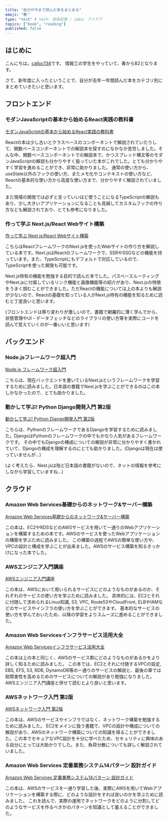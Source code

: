 ```yaml
---
title: "自分が今まで読んだ本をまとめる"
emoji: "📚"
type: "tech" # tech: 技術記事 / idea: アイデア
topics: ["book", "reading"]
published: false
---
```


## はじめに

こんにちは。[calloc134](https://twitter.com/calloc134)です。
情報工の学生をやっていて、春からB2となります。

さて、新年度に入ったということで、自分が去年一年間読んだ本をカテゴリ別にまとめていきたいと思います。

## フロントエンド

### モダンJavaScriptの基本から始めるReact実践の教科書

[モダンJavaScriptの基本から始めるReact実践の教科書](https://amzn.asia/d/hE6Ig9z)

Reactの本は少し古いとクラスベースのコンポーネントで解説されていたりして、関数ベースコンポーネントでの解説本を探すのになかなか苦労しました。そんな中、関数ベースコンポーネントでの解説本で、かつスプレッド構文等のモダンJavaScriptの解説も分かりやすく扱っていた本がこれでした。とても分かりやすく学習を進めることができ、非常に助かりました。
通常の使い方から、useState以外のフックの使い方、またメモ化やコンテキストの使い方など、Reactの基本的な使い方から高度な使い方まで、分かりやすく解説されていました。

また現場の開発では必ずと言っていいほど使うことになるTypeScriptの解説もあり、少し大きいアプリケーションになることも見越してカスタムフックの作り方なども解説されており、とても参考になりました。

### 作って学ぶ Next.js/React Webサイト構築

[作って学ぶ Next.js/React Webサイト構築](https://amzn.asia/d/gIJEMBz)

こちらはReactフレームワークのNext.jsを使ったWebサイトの作り方を解説している本です。Next.jsはReactのフレームワークで、SSRやSSGなどの機能を持っています。また、TypeScriptにもデフォルトで対応しているので、TypeScriptを使った開発も可能です。

Next.js特有の機能を勉強する目的で読んだ本でした。パスベースルーティングやNext.jsに付属しているリンク機能と画像機能等の紹介があり、Next.jsの特徴をうまく掴むことができました。ただReactの機能については上の本よりも解説が少ないので、Reactの基礎を知っている人がNext.js特有の機能を知るために読むと丁度良いと思います。

(フロントエンドは移り変わりが激しいので、書籍で網羅的に薄く学んでから、状態管理やUI・データフェッチなどのライブラリの使い方等を実際にコードを読んで覚えていくのが一番いいと思います)

## バックエンド

### Node.jsフレームワーク超入門

[Node.js フレームワーク超入門](https://amzn.asia/d/dahEbEJ)

こちらは、現在バックエンドを書いているNest.jsというフレームワークを学習するために読みました。日本語の書籍でNest.jsを学ぶことができるのはこの本しかなかったので、とても助かりました。

### 動かして学ぶ! Python Django開発入門 第2版

[動かして学ぶ! Python Django開発入門 第2版](https://amzn.asia/d/dmESSS8)

こちらは、PythonのフレームワークであるDjangoを学習するために読みました。DjangoはPythonのフレームワークの中でもかなり人気があるフレームワークです。
その中でもDjangoの構成についての解説が非常に分かりやすく書かれていて、Djangoの構成を理解するのにとても助かりました。(Djangoは現在は使っていませんが…)

(よく考えたら、Nest.jsは殆ど日本語の書籍がないので、ネットの情報を参考にしながら学習していますね…)

## クラウド

### Amazon Web Services基礎からのネットワーク&サーバー構築

[Amazon Web Services基礎からのネットワーク&サーバー構築](https://amzn.asia/d/5ezCtib)

この本は、EC2やRDSなどのAWSサービスを用いて一通りのWebアプリケーションを構築するための本です。AWSのサービスを使ったWebアプリケーションの構築を学ぶために読みました。
この構築の過程でAWSの簡単な使い方や、VPCの設計と構成を学ぶことが出来ました。AWSのサービス構築を知るきっかけになった本でした。

###  AWSエンジニア入門講座

[AWSエンジニア入門講座](https://amzn.asia/d/55Qag97)

この本は、AWSにおいて用いられるサービスにどのようなものがあるのか、それぞれのサービスの使い方を学ぶために読みました。
具体的には、EC2とそれに付随して求められるLinux知識, S3, VPC, Route53やCloudFront, ELBやIAMなどのサービスやインフラの使い方を学ぶことができます。 
基本的なサービスの使い方を学んでおいたため、以降の学習をよりスムーズに進めることができました。

### Amazon Web Servicesインフラサービス活用大全

[Amazon Web Servicesインフラサービス活用大全](https://amzn.asia/d/1FDj2yd)

この本は上の本と同じく、AWSのサービス群にどのようなものがあるかをより詳しく知るために読みました。
この本では、EC2とそれに付随するVPCの設定, EBS, EFS, S3, RDB, DynamoDB等の一通りのサービスの解説と、最後の章では耐障害性を高めるためのサービスについての解説があり勉強になりました。AWSエンジニア入門講座と併せて読むとより良いと思います。

### AWSネットワーク入門 第2版

[AWSネットワーク入門 第2版](https://amzn.asia/d/ftnqqUW)

この本は、AWSのサービスやインフラではなく、ネットワーク構築を勉強するために読みました。
EC2をメインに扱う書籍で、VPCの設計や構成についての解説があり、AWSのネットワーク構築についての知識を得ることができました。この本でセキュアなVPC設計を十分に学べたため、セキュリティに興味のある自分にとっては大助かりでした。また、負荷分散についても詳しく解説されていました。

### Amazon Web Services 定番業務システム14パターン 設計ガイド

[Amazon Web Services 定番業務システム14パターン 設計ガイド](https://amzn.asia/d/9KuIAf3)

この本は、AWSのサービスを一通り学習した後、実際にAWSを用いてWebアプリケーションを構築する際に、どのような設計をすれば良いのかを学ぶために読みました。
これを読んで、実際の運用でネットワークをどのように分割してどのようなサービスを作るべきかのパターンを知識として蓄えることができました。